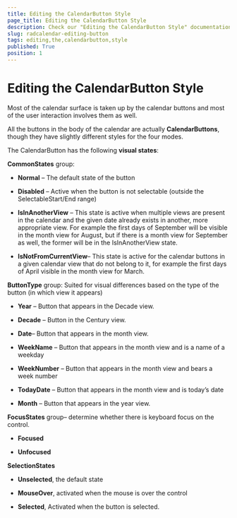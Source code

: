 ```yaml
---
title: Editing the CalendarButton Style
page_title: Editing the CalendarButton Style
description: Check our "Editing the CalendarButton Style" documentation article for the RadCalendar WPF control.
slug: radcalendar-editing-button
tags: editing,the,calendarbutton,style
published: True
position: 1
---
```


# Editing the CalendarButton Style

Most of the calendar surface is taken up by the calendar buttons and most of the user interaction involves them as well.

All the buttons in the body of the calendar are actually __CalendarButtons__, though they have slightly different styles for the four modes.

The CalendarButton has the following __visual states__:

__CommonStates__ group:

* __Normal__ – The default state of the button

* __Disabled__ – Active when the button is not selectable (outside the SelectableStart/End range)

* __IsInAnotherView__ – This state is active when multiple views are present in the calendar and the given date already exists in another, more appropriate view. For example the first days of September will be visible in the month view for August, but if there is a month view for September as well, the former will be in the IsInAnotherView state.

* __IsNotFromCurrentView__– This state is active for the calendar buttons in a given calendar view that do not belong to it, for example the first days of April visible in the month view for March.

__ButtonType__ group: Suited for visual differences based on the type of the button (in which view it appears)

* __Year__ – Button that appears in the Decade view.

* __Decade__ – Button in the Century view.

* __Date__– Button that appears in the month view.

* __WeekName__ – Button that appears in the month view and is a name of a weekday

* __WeekNumber__ – Button that appears in the month view and bears a week number

* __TodayDate__ – Button that appears in the month view and is today’s date

* __Month__ – Button that appears in the year view.

__FocusStates__ group– determine whether there is keyboard focus on the control.

* __Focused__

* __Unfocused__

__SelectionStates__

* __Unselected__, the default state

* __MouseOver__, activated when the mouse is over the control

* __Selected__, Activated when the button is selected.
